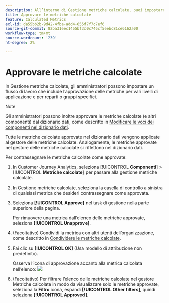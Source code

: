 ```yaml
---
description: All’interno di Gestione metriche calcolate, puoi impostare un flusso di lavoro che includa l’approvazione delle metriche per vari livelli di applicazione e per reparti o gruppi specifici.
title: Approvare le metriche calcolate
feature: Calculated Metrics
exl-id: da55bb2b-9d42-4fba-add4-655f7f7c7ef6
source-git-commit: 82ba31eec1455bf3d0c746cf5eebc81ce6162a00
workflow-type: tm+mt
source-wordcount: '239'
ht-degree: 2%

---
```


# Approvare le metriche calcolate

In Gestione metriche calcolate, gli amministratori possono impostare un flusso di lavoro che include l’approvazione delle metriche per vari livelli di applicazione e per reparti o gruppi specifici.

>[!NOTE]
>
>Gli amministratori possono inoltre approvare le metriche calcolate (e altri componenti) dal dizionario dati, come descritto in [Modificare le voci dei componenti nel dizionario dati](/help/components/data-dictionary/edit-entries-data-dictionary.md).
>
>Tutte le metriche calcolate approvate nel dizionario dati vengono applicate al gestore delle metriche calcolate. Analogamente, le metriche approvate nel gestore delle metriche calcolate si riflettono nel dizionario dati.

Per contrassegnare le metriche calcolate come approvate:

1. In Customer Journey Analytics, seleziona [!UICONTROL **Componenti**] > [!UICONTROL **Metriche calcolate**] per passare alla gestione metriche calcolate.

1. In Gestione metriche calcolate, seleziona la casella di controllo a sinistra di qualsiasi metrica che desideri contrassegnare come approvata.

1. Seleziona **[!UICONTROL Approve]** nel task di gestione nella parte superiore della pagina.

   Per rimuovere una metrica dall’elenco delle metriche approvate, seleziona **[!UICONTROL Unapprove]**.

1. (Facoltativo) Condividi la metrica con altri utenti dell’organizzazione, come descritto in [Condividere le metriche calcolate](/help/components/calc-metrics/cm-workflow/cm-sharing.md).

1. Fai clic su **[!UICONTROL OK]** (Usa modello di attribuzione non predefinito).

   Osserva l’icona di approvazione accanto alla metrica calcolata nell’elenco:  ![](https://spectrum.adobe.com/static/icons/workflow_18/Smock_CheckmarkCircle_18_N.svg)

1. (Facoltativo) Per filtrare l’elenco delle metriche calcolate nel gestore Metriche calcolate in modo da visualizzare solo le metriche approvate, seleziona la **Filtro** icona, espandi **[!UICONTROL Other filters]**, quindi seleziona **[!UICONTROL Approved]**.
